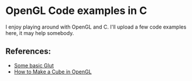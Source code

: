 # OpenGL Code examples in C  
I enjoy playing around with OpenGL and C. I'll upload a few
code examples here, it may help somebody.

## References:
+ [Some basic Glut](https://www.youtube.com/watch?v=SAmD_Aq1Un4)
+ [How to Make a Cube in OpenGL](https://www.wikihow.com/Make-a-Cube-in-OpenGL)